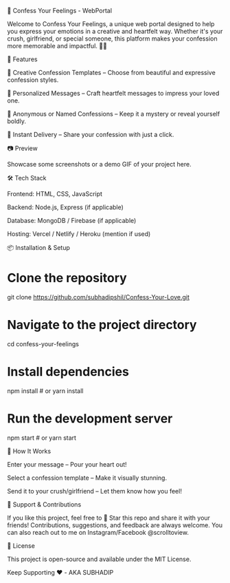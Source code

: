 💖 Confess Your Feelings - WebPortal

Welcome to Confess Your Feelings, a unique web portal designed to help you express your emotions in a creative and heartfelt way. Whether it's your crush, girlfriend, or special someone, this platform makes your confession more memorable and impactful. 🌸✨

🚀 Features

🎨 Creative Confession Templates – Choose from beautiful and expressive confession styles.

💌 Personalized Messages – Craft heartfelt messages to impress your loved one.

🔐 Anonymous or Named Confessions – Keep it a mystery or reveal yourself boldly.

📩 Instant Delivery – Share your confession with just a click.

📷 Preview

Showcase some screenshots or a demo GIF of your project here.

🛠 Tech Stack

Frontend: HTML, CSS, JavaScript

Backend: Node.js, Express (if applicable)

Database: MongoDB / Firebase (if applicable)

Hosting: Vercel / Netlify / Heroku (mention if used)

📦 Installation & Setup

# Clone the repository
git clone https://github.com/subhadipshil/Confess-Your-Love.git
# Navigate to the project directory
cd confess-your-feelings

# Install dependencies
npm install  # or yarn install

# Run the development server
npm start  # or yarn start

🎯 How It Works

Enter your message – Pour your heart out!

Select a confession template – Make it visually stunning.

Send it to your crush/girlfriend – Let them know how you feel!

🤝 Support & Contributions

If you like this project, feel free to 🌟 Star this repo and share it with your friends! Contributions, suggestions, and feedback are always welcome. You can also reach out to me on Instagram/Facebook @scrolltoview.

📝 License

This project is open-source and available under the MIT License.

Keep Supporting ❤️ - AKA SUBHADIP

